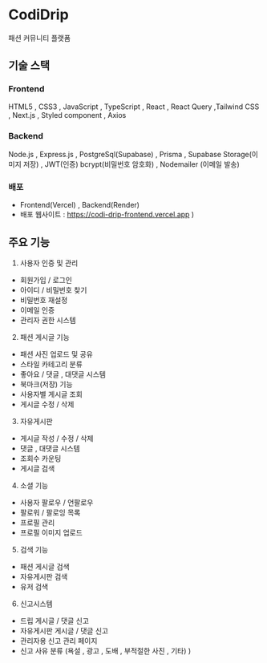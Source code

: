 # CodiDrip

패션 커뮤니티 플랫폼

## 기술 스택

### Frontend
HTML5 , CSS3 , JavaScript , TypeScript , React , React Query ,Tailwind CSS , Next.js , Styled component , Axios

### Backend
Node.js , Express.js , PostgreSql(Supabase) , Prisma , Supabase Storage(이미지 저장) , JWT(인증)
bcrypt(비밀번호 암호화) , Nodemailer (이메일 발송)

### 배포
- Frontend(Vercel) , Backend(Render)
- 배포 웹사이트 : https://codi-drip-frontend.vercel.app
)

## 주요 기능

1. 사용자 인증 및 관리
- 회원가입 / 로그인
- 아이디 / 비밀번호 찾기
- 비밀번호 재설정
- 이메일 인증
- 관리자 권한 시스템

2. 패션 게시글 기능
- 패션 사진 업로드 및 공유
- 스타일 카테고리 분류
- 좋아요 / 댓글 , 대댓글 시스템
- 북마크(저장) 기능
- 사용자별 게시글 조회
- 게시글 수정 / 삭제

3. 자유게시판
- 게시글 작성 / 수정 / 삭제
- 댓글 , 대댓글 시스템
- 조회수 카운팅
- 게시글 검색

4. 소셜 기능
- 사용자 팔로우 / 언팔로우
- 팔로워 / 팔로잉 목록
- 프로필 관리
- 프로필 이미지 업로드

5. 검색 기능
- 패션 게시글 검색
- 자유게시판 검색
- 유저 검색

6. 신고시스템
- 드립 게시글 / 댓글 신고
- 자유게시판 게시글 / 댓글 신고
- 관리자용 신고 관리 페이지
- 신고 사유 분류 (욕설 , 광고 , 도배 , 부적절한 사진 , 기타)
)


